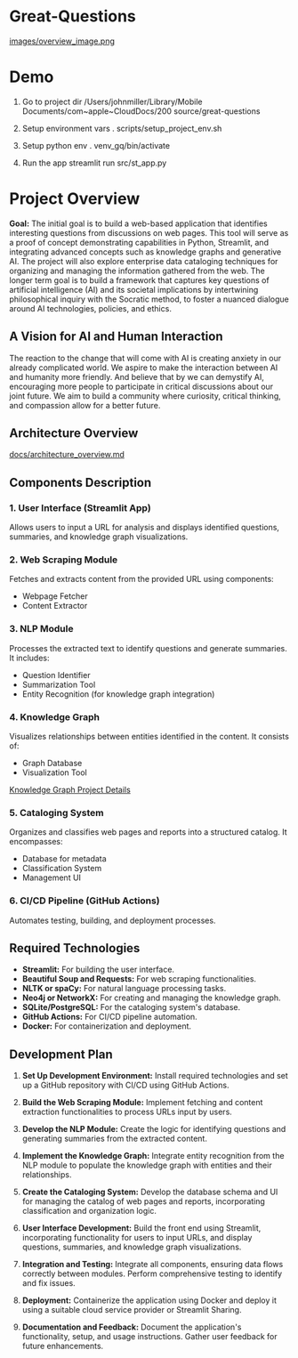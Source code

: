 # Great-Questions

[images/overview_image.png](images/overview_image.png)

# Demo
1. Go to project dir
/Users/johnmiller/Library/Mobile Documents/com~apple~CloudDocs/200 source/great-questions

2. Setup environment vars
. scripts/setup_project_env.sh

3. Setup python env
. venv_gq/bin/activate

4. Run the app
streamlit run src/st_app.py

# Project Overview

**Goal:** The initial goal is to build a web-based application that identifies interesting questions from discussions on web pages. This tool will serve as a proof of concept demonstrating capabilities in Python, Streamlit, and integrating advanced concepts such as knowledge graphs and generative AI. The project will also explore enterprise data cataloging techniques for organizing and managing the information gathered from the web. 
The longer term goal is to build a framework that captures key questions of artificial intelligence (AI) and its societal implications by intertwining philosophical inquiry with the Socratic method, to foster a nuanced dialogue around AI technologies, policies, and ethics.

## A Vision for AI and Human Interaction

The reaction to the change that will come with AI is creating anxiety in our already complicated world. We aspire to make the interaction between AI and humanity more friendly.  And believe that by we can demystify AI, encouraging more people to participate in critical discussions about our joint future.  We aim to build a community where curiosity, critical thinking, and compassion allow for a better future.

## Architecture Overview

[docs/architecture_overview.md](docs/architecture_overview.md)

<!-- This is an example of what ChatGPT drew to explain the components of the solution.  Its just a start.  I'll ask it again in a few months and maybe it will make more sense!

![Architecture Diagram](/images/gq-diag.webp)

"Please refer to the simplified, decluttered 2D architecture diagram previously provided. This diagram visually represents the structured organization of the application's components and the data flow between them." - ChatGPT -->


## Components Description

### 1. User Interface (Streamlit App)
Allows users to input a URL for analysis and displays identified questions, summaries, and knowledge graph visualizations.
   
### 2. Web Scraping Module
Fetches and extracts content from the provided URL using components:
   - Webpage Fetcher
   - Content Extractor

### 3. NLP Module
Processes the extracted text to identify questions and generate summaries. It includes:
   - Question Identifier
   - Summarization Tool
   - Entity Recognition (for knowledge graph integration)

### 4. Knowledge Graph
Visualizes relationships between entities identified in the content. It consists of:
   - Graph Database
   - Visualization Tool

[Knowledge Graph Project Details](docs/README_knowledgegraph.md)

### 5. Cataloging System
Organizes and classifies web pages and reports into a structured catalog. It encompasses:
   - Database for metadata
   - Classification System
   - Management UI

### 6. CI/CD Pipeline (GitHub Actions)
Automates testing, building, and deployment processes.

## Required Technologies

- **Streamlit:** For building the user interface.
- **Beautiful Soup and Requests:** For web scraping functionalities.
- **NLTK or spaCy:** For natural language processing tasks.
- **Neo4j or NetworkX:** For creating and managing the knowledge graph.
- **SQLite/PostgreSQL:** For the cataloging system's database.
- **GitHub Actions:** For CI/CD pipeline automation.
- **Docker:** For containerization and deployment.

## Development Plan

1. **Set Up Development Environment:** Install required technologies and set up a GitHub repository with CI/CD using GitHub Actions.
   
2. **Build the Web Scraping Module:** Implement fetching and content extraction functionalities to process URLs input by users.

3. **Develop the NLP Module:** Create the logic for identifying questions and generating summaries from the extracted content.

4. **Implement the Knowledge Graph:** Integrate entity recognition from the NLP module to populate the knowledge graph with entities and their relationships.

5. **Create the Cataloging System:** Develop the database schema and UI for managing the catalog of web pages and reports, incorporating classification and organization logic.

6. **User Interface Development:** Build the front end using Streamlit, incorporating functionality for users to input URLs, and display questions, summaries, and knowledge graph visualizations.

7. **Integration and Testing:** Integrate all components, ensuring data flows correctly between modules. Perform comprehensive testing to identify and fix issues.

8. **Deployment:** Containerize the application using Docker and deploy it using a suitable cloud service provider or Streamlit Sharing.

9. **Documentation and Feedback:** Document the application's functionality, setup, and usage instructions. Gather user feedback for future enhancements.

